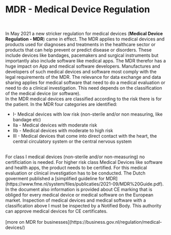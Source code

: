 # MDR -	Medical Device Regulation

<br>

In May 2021 a new stricker regulation for medical devices (**Medical Device Regulation - MDR**) came in effect. The MDR applies to medical devices and products used for diagnoses and treatments in the healthcare sector or products that can help prevent or predict disease or disorders. These include devices like bandages, pacemakers and surgical instruments but importantly also include software like medical apps. The MDR therefor has a huge impact on App and medical software developers. Manufactures and developers of such medical devices and software most comply with the legal requirements of the MDR. The relevance for data exchange and data sharing applies for medical software that need to do a medical evaluation or need to do a clinical investigation. This need depends on the classification of the medical device (or software). 
<br>
In the MDR medical devices are classified according to the risk there is for the patient. In the MDR four categories are identified:
<br>
* I- Medical devices with low risk (non-sterile and/or non measuring, like bandage etc)
* IIa - Medical devices with moderate risk
* IIb - Medical devices with moderate to high risk
* III - Medical devices that come into direct contact with the heart, the central circulatory system or the central nervous system
<br>
For class I medical devices (non-sterile and/or non-measuring) no certificiation is needed. For higher risk class Medical Devices like software and health apps, the product needs to be certified. For this medical evaluation or clinical investigation has to be conducted. The Dutch goverment published a [simplified guideline for MDR](https://www.fme.nl/system/files/publicaties/2021-09/MDR%20Guide.pdf). In the document also information is provided about CE marking that is obliged for every medical device or medical software on the European market. Inspection of medical devices and medical software with a classification above I must be inspected by a Notified Body. This authority can approve medical devices for CE certificates. 
<br>
<br>
[more on MDR for businesses](https://business.gov.nl/regulation/medical-devices/)



